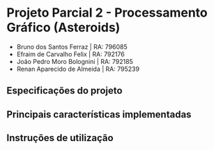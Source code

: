 # Projeto Parcial 2 - Processamento Gráfico (Asteroids)

- Bruno dos Santos Ferraz    | RA: 796085
- Efraim de Carvalho Felix   | RA: 792176
- João Pedro Moro Bolognini  | RA: 792185
- Renan Aparecido de Almeida | RA: 795239

## Especificações do projeto

## Principais características implementadas


## Instruções de utilização
